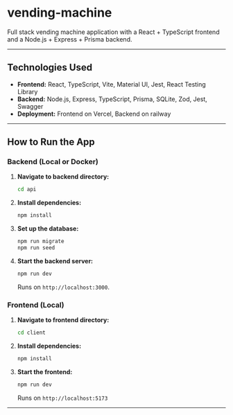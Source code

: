 # vending-machine
Full stack vending machine application with a React + TypeScript frontend and a Node.js + Express + Prisma backend.

---

## Technologies Used

- **Frontend:** React, TypeScript, Vite, Material UI, Jest, React Testing Library
- **Backend:** Node.js, Express, TypeScript, Prisma, SQLite, Zod, Jest, Swagger
- **Deployment:** Frontend on Vercel, Backend on railway

---
## How to Run the App

### Backend (Local or Docker)

1. **Navigate to backend directory:**
   ```bash
   cd api
   ```
2. **Install dependencies:**
   ```bash
   npm install
   ```
3. **Set up the database:**
   ```bash
   npm run migrate 
   npm run seed
   ```
4. **Start the backend server:**
   ```bash
   npm run dev
   ```
   Runs on `http://localhost:3000`.

### Frontend (Local)

1. **Navigate to frontend directory:**
   ```bash
   cd client
   ```
2. **Install dependencies:**
   ```bash
   npm install
   ```
3. **Start the frontend:**
   ```bash
   npm run dev
   ```
   Runs on `http://localhost:5173`

---
